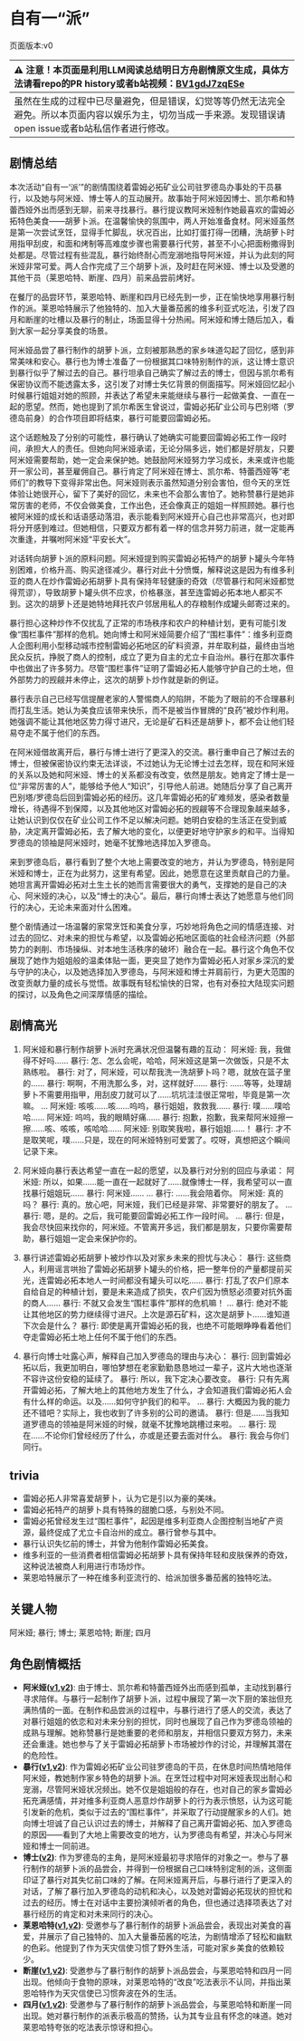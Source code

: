 # 自有一“派”
页面版本:v0
 

| :warning: 注意！本页面是利用LLM阅读总结明日方舟剧情原文生成，具体方法请看repo的PR history或者b站视频：[BV1gdJ7zqESe](https://www.bilibili.com/video/BV1gdJ7zqESe/)         |
|:----------------------------|
| 虽然在生成的过程中已尽量避免，但是错误，幻觉等等仍然无法完全避免。所以本页面内容以娱乐为主，切勿当成一手来源。发现错误请open issue或者b站私信作者进行修改。|



## 剧情总结
本次活动“自有一‘派’”的剧情围绕着雷姆必拓矿业公司驻罗德岛办事处的干员暴行，以及她与阿米娅、博士等人的互动展开。故事始于阿米娅因博士、凯尔希和特蕾西娅外出而感到无聊，前来寻找暴行。暴行提议教阿米娅制作她最喜欢的雷姆必拓特色美食——胡萝卜派。在温馨愉快的氛围中，两人开始准备食材。阿米娅虽然是第一次尝试烹饪，显得手忙脚乱，状况百出，比如打蛋打得一团糟，洗胡萝卜时用指甲刮皮，和面和烤制等高难度步骤也需要暴行代劳，甚至不小心把面粉撒得到处都是。尽管过程有些混乱，暴行始终耐心而宠溺地指导阿米娅，并认为此刻的阿米娅非常可爱。两人合作完成了三个胡萝卜派，及时赶在阿米娅、博士以及受邀的其他干员（莱恩哈特、断崖、四月）前来品尝前烤好。

在餐厅的品尝环节，莱恩哈特、断崖和四月已经先到一步，正在愉快地享用暴行制作的派。莱恩哈特展示了他独特的、加入大量番茄酱的维多利亚式吃法，引发了四月和断崖的吐槽以及暴行的制止，场面显得十分热闹。阿米娅和博士随后加入，看到大家一起分享美食的场景。

阿米娅品尝了暴行制作的胡萝卜派，立刻被那熟悉的家乡味道勾起了回忆，感到非常美味和安心。暴行也为博士准备了一份根据其口味特别制作的派，这让博士意识到暴行似乎了解过去的自己。暴行坦承自己确实了解过去的博士，但因与凯尔希有保密协议而不能透露太多，这引发了对博士失忆背景的侧面描写。阿米娅回忆起小时候暴行姐姐对她的照顾，并表达了希望未来能继续与暴行一起做美食、一直在一起的愿望。然而，她也提到了凯尔希医生曾说过，雷姆必拓矿业公司与巴别塔（罗德岛前身）的合作项目即将结束，暴行可能要回雷姆必拓。

这个话题触及了分别的可能性，暴行确认了她确实可能要回雷姆必拓工作一段时间，承担大人的责任。但她向阿米娅承诺，无论分隔多远，她们都是好朋友，只要阿米娅需要帮助，她一定会来保护她。她鼓励阿米娅努力学习成长，未来或许也能开一家公司，甚至雇佣自己。暴行肯定了阿米娅在博士、凯尔希、特蕾西娅等“老师们”的教导下变得非常出色。阿米娅则表示虽然知道分别会害怕，但今天的烹饪体验让她很开心，留下了美好的回忆，未来也不会那么害怕了。她称赞暴行是她非常厉害的老师，不仅会做美食，工作出色，还会像真正的姐姐一样照顾她。暴行也被阿米娅的成长和话语感动落泪，表示能看到阿米娅开心自己也非常高兴，也对即将分开感到难过。但她相信，只要双方都有着一样的信念并努力前进，就一定能再次重逢，并嘱咐阿米娅“平安长大”。

对话转向胡萝卜派的原料问题。阿米娅提到购买雷姆必拓特产的胡萝卜罐头今年特别困难，价格升高、购买途径减少。暴行对此十分愤慨，解释说这是因为有维多利亚的商人在炒作雷姆必拓胡萝卜具有保持年轻健康的奇效（尽管暴行和阿米娅都觉得荒谬），导致胡萝卜罐头供不应求，价格暴涨，甚至连雷姆必拓本地人都买不到。这次的胡萝卜还是她特地拜托农户邻居用私人的存粮制作成罐头邮寄过来的。

暴行担心这种炒作不仅扰乱了正常的市场秩序和农户的种植计划，更有可能引发像“围栏事件”那样的危机。她向博士和阿米娅简要介绍了“围栏事件”：维多利亚商人企图利用小型移动城市控制雷姆必拓地区的矿料资源，并牟取利益，最终由当地民众反抗，挣脱了商人的控制，成立了更为自主的尤立卡自治州。暴行在那次事件中也做出了许多努力。尽管“围栏事件”证明了雷姆必拓人能够守护自己的土地，但外部势力的觊觎并未停止，这次的胡萝卜炒作就是新的例证。

暴行表示自己已经写信提醒老家的人警惕商人的陷阱，不能为了眼前的不合理暴利而打乱生活。她认为美食应该带来快乐，而不是被当作冒牌的“良药”被炒作利用。她强调不能让其他地区势力得寸进尺，无论是矿石料还是胡萝卜，都不会让他们轻易夺走不属于他们的东西。

在阿米娅借故离开后，暴行与博士进行了更深入的交流。暴行重申自己了解过去的博士，但被保密协议约束无法详谈，不过她认为无论博士过去怎样，现在和阿米娅的关系以及她和阿米娅、博士的关系都没有改变，依然是朋友。她肯定了博士是一位“非常厉害的人”，能够给予他人“知识”，引导他人前进。她随后分享了自己离开巴别塔/罗德岛后回到雷姆必拓的经历。这几年雷姆必拓的矿难频发，感染者数量增长，待遇得不到保障，以及其他地区对雷姆必拓的觊觎等不合理现象越来越多，让她认识到仅仅在矿业公司工作不足以解决问题。她明白安稳的生活正在受到威胁，决定离开雷姆必拓，去了解大地的变化，以便更好地守护家乡的和平。当得知罗德岛的领袖是阿米娅时，她毫不犹豫地选择加入罗德岛。

来到罗德岛后，暴行看到了整个大地上需要改变的地方，并认为罗德岛，特别是阿米娅和博士，正在为此努力，这里有希望。因此，她愿意在这里贡献自己的力量。她坦言离开雷姆必拓对土生土长的她而言需要很大的勇气，支撑她的是自己的决心、阿米娅的决心，以及“博士的决心”。最后，暴行向博士表达了她愿意与他们同行的决心，无论未来面对什么困难。

整个剧情通过一场温馨的家常烹饪和美食分享，巧妙地将角色之间的情感连接、对过去的回忆、对未来的担忧与希望，以及雷姆必拓地区面临的社会经济问题（外部势力的剥削、市场操纵、对本地生活秩序的破坏）融合在一起。暴行这个角色不仅展现了她作为姐姐般的温柔体贴一面，更突显了她作为雷姆必拓人对家乡深沉的爱与守护的决心，以及她选择加入罗德岛，与阿米娅和博士并肩前行，为更大范围的改变贡献力量的成长与觉悟。故事既有轻松愉快的日常，也有对泰拉大陆现实问题的探讨，以及角色之间深厚情感的描绘。
## 剧情高光
1. 阿米娅和暴行制作胡萝卜派时充满状况但温馨有趣的互动：
阿米娅: 我，我做得不好吗......
暴行: 怎、怎么会呢，哈哈，阿米娅这是第一次做饭，只是不太熟练啦。
暴行: 对了，阿米娅，可以帮我洗一洗胡萝卜吗？嗯，就放在篮子里的......
暴行: 啊啊，不用洗那么多，对，这样就好......
暴行: ......等等，处理胡萝卜不需要用指甲，用刮皮刀就可以了......坑坑洼洼很正常啦，毕竟是第一次嘛。
...
阿米娅: 咳咳......咳......呜呜，暴行姐姐，救救我......
暴行: 噗......噗哈哈......
阿米娅: 呜呜，我的眼睛好痛......
暴行: 抱歉，抱歉，我来帮阿米娅擦一擦......咳、咳咳，咳哈哈......
阿米娅: 别取笑我啦，暴行姐姐......！
暴行: 才不是取笑呢，噗......只是，现在的阿米娅特别可爱罢了。哎呀，真想把这个瞬间记录下来。

2. 阿米娅向暴行表达希望一直在一起的愿望，以及暴行对分别的回应与承诺：
阿米娅: 所以，如果......能一直在一起就好了......就像博士一样，我希望可以一直找暴行姐姐玩......
暴行: 阿米娅......
...
暴行: ......我会陪着你。
阿米娅: 真的吗？
暴行: 真的。放心吧，阿米娅，我们已经是非常、非常要好的朋友了。
...
暴行: 嗯，是的。之后，我可能要回雷姆必拓工作一段时间。
...
暴行: 但是，我会尽快回来找你的，阿米娅。不管离开多远，我们都是朋友，只要你需要帮助，暴行姐姐一定会来保护你的。

3. 暴行讲述雷姆必拓胡萝卜被炒作以及对家乡未来的担忧与决心：
暴行: 这些商人，利用谣言哄抬了雷姆必拓胡萝卜罐头的价格，把一整年份的产量都提前买光，连雷姆必拓本地人一时间都没有罐头可以吃......
暴行: 打乱了农户们原本自给自足的种植计划，要是未来造成了损失，农户们因为愤怒必须要对抗外面的商人......
暴行: 不就又会发生“围栏事件”那样的危机嘛！
...
暴行: 绝对不能让其他地区的势力继续得寸进尺。上次是源石矿料，这次是胡萝卜......谁知道下次会是什么？
暴行: 即使是离开雷姆必拓的我，也绝不可能眼睁睁看着他们夺走雷姆必拓土地上任何不属于他们的东西。

4. 暴行向博士吐露心声，解释自己加入罗德岛的理由与决心：
暴行: 回到雷姆必拓以后，我更加明白，哪怕梦想在老家勤勤恳恳地过一辈子，这片大地也逐渐不容许这份安稳的延续了。
暴行: 所以，我下定决心要改变。
暴行: 只有先离开雷姆必拓，了解大地上的其他地方发生了什么，才会知道我们雷姆必拓人会有什么样的命运。以及......如何守护我们的和平。
...
暴行: 大概因为我的能力还不错吧？实际上，我也收到了许多别的公司的邀请。
暴行: 但是......当我知道罗德岛的领袖是阿米娅的时候，就毫不犹豫地跳槽过来啦。
...
暴行: 现在......不论你们曾经经历了什么，亦或是还要去面对什么。
暴行: 我会与你们同行。
## trivia
- 雷姆必拓人非常喜爱胡萝卜，认为它是引以为豪的美味。
- 雷姆必拓特产的胡萝卜具有特殊的甜脆口感，与别处不同。
- 雷姆必拓曾经发生过“围栏事件”，起因是维多利亚商人企图控制当地矿产资源，最终促成了尤立卡自治州的成立。暴行曾参与其中。
- 暴行认识失忆前的博士，并曾为他制作雷姆必拓美食。
- 维多利亚的一些消费者相信雷姆必拓胡萝卜具有保持年轻和皮肤保养的奇效，这种说法被商人利用进行市场炒作。
- 莱恩哈特展示了一种在维多利亚流行的、给派加很多番茄酱的独特吃法。
## 关键人物
阿米娅; 暴行; 博士; 莱恩哈特; 断崖; 四月
## 角色剧情概括
-   **阿米娅([v1](../chars/char_002_amiya.md),[v2](../char_v3/char_002_amiya.md))**: 由于博士、凯尔希和特蕾西娅外出而感到孤单，主动找到暴行寻求陪伴。与暴行一起制作了胡萝卜派，过程中展现了第一次下厨的笨拙但充满热情的一面。在制作和品尝派的过程中，与暴行进行了感人的交流，表达了对暴行姐姐的依恋和对未来分别的担忧，同时也展现了自己作为罗德岛领袖的成熟与理解。她称赞暴行是她重要的老师和朋友，并相信只要双方努力，未来还会重逢。她也参与了关于雷姆必拓胡萝卜市场被炒作的讨论，并理解其潜在的危险性。
-   **暴行([v1](../chars/char_230_savage.md),[v2](../char_v3/char_230_savage.md))**: 作为雷姆必拓矿业公司驻罗德岛的干员，在休息时间热情地陪伴阿米娅，教她制作家乡特色的胡萝卜派。在烹饪过程中对阿米娅表现出耐心和宠溺，尽管阿米娅状况频出。她不仅是姐姐般的存在，也对自己的家乡雷姆必拓充满感情，并对维多利亚商人恶意炒作胡萝卜的行为表示愤怒，认为这可能引发新的危机，类似于过去的“围栏事件”，并采取了行动提醒家乡的人们。她向博士坦诚了自己认识过去的博士，并解释了自己离开雷姆必拓、加入罗德岛的原因——看到了大地上需要改变的地方，认为罗德岛有希望，并决心与阿米娅和博士一同前进。
-   **博士([v2](../char_v3/extended_char_bo_shi.md))**: 作为罗德岛的主角，是阿米娅最初寻求陪伴的对象之一。参与了暴行制作的胡萝卜派的品尝会，并得到一份根据自己口味特别定制的派，这侧面印证了暴行对其失忆前口味的了解。在阿米娅离开后，与暴行进行了更深入的对话，了解了暴行加入罗德岛的动机和决心，以及她对雷姆必拓现状的担忧和过去的经历。博士在对话中主要扮演倾听者的角色，但也通过选择项表达了对暴行经历的肯定和对未来同行的决心。
-   **莱恩哈特([v1](../chars/char_373_lionhd.md),[v2](../char_v3/char_373_lionhd.md))**: 受邀参与了暴行制作的胡萝卜派品尝会，表现出对美食的喜爱，并展示了自己独特的、加入大量番茄酱的吃法，为剧情增添了轻松和幽默的色彩。他提到了作为天灾信使习惯了野外生活，可能对家乡美食的依赖较少。
-   **断崖([v1](../chars/char_294_ayer.md),[v2](../char_v3/char_294_ayer.md))**: 受邀参与了暴行制作的胡萝卜派品尝会，与莱恩哈特和四月一同出现。他倾向于食物的原味，对莱恩哈特的“改良”吃法表示不认同，并指出莱恩哈特作为天灾信使已习惯奔波在外的生活。
-   **四月([v1](../chars/char_365_aprl.md),[v2](../char_v3/char_365_aprl.md))**: 受邀参与了暴行制作的胡萝卜派品尝会，与莱恩哈特和断崖一同出现。她对暴行制作的派表示极高的赞扬，认为其专业且有怀念的味道。她对莱恩哈特夸张的吃法表示惊讶和担心。
